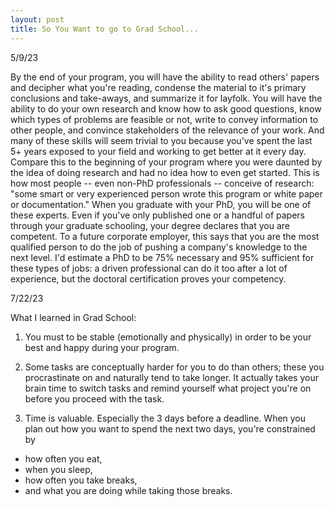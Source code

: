 ```yaml
---
layout: post
title: So You Want to go to Grad School...
---
```


5/9/23

By the end of your program, you will have the ability to read others' papers and decipher what you're reading, condense the material to it's primary conclusions and take-aways, and summarize it for layfolk. You will have the ability to do your own research and know how to ask good questions, know which types of problems are feasible or not, write to convey information to other people, and convince stakeholders of the relevance of your work. And many of these skills will seem trivial to you because you've spent the last 5+ years exposed to your field and working to get better at it every day. Compare this to the beginning of your program where you were daunted by the idea of doing research and had no idea how to even get started. This is how most people -- even non-PhD professionals -- conceive of research: "some smart or very experienced person wrote this program or white paper or documentation." When you graduate with your PhD, you will be one of these experts. Even if you've only published one or a handful of papers through your graduate schooling, your degree declares that you are competent. To a future corporate employer, this says that you are the most qualified person to do the job of pushing a company's knowledge to the next level. I'd estimate a PhD to be 75% necessary and 95% sufficient for these types of jobs: a driven professional can do it too after a lot of experience, but the doctoral certification proves your competency.

7/22/23

What I learned in Grad School:

1. You must to be stable (emotionally and physically) in order to be your best and happy during your program.

2. Some tasks are conceptually harder for you to do than others; these you procrastinate on and naturally tend to take longer. It actually takes your brain time to switch tasks and remind yourself what project you're on before you proceed with the task.

3. Time is valuable. Especially the 3 days before a deadline. When you plan out how you want to spend the next two days, you're constrained by 
- how often you eat, 
- when you sleep, 
- how often you take breaks, 
- and what you are doing while taking those breaks.














